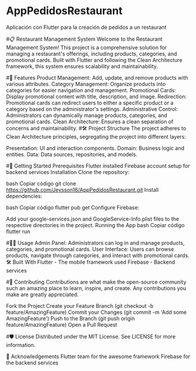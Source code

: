 # AppPedidosRestaurant
Aplicación con Flutter para la creación de pedidos a un restaurant

#📋 Restaurant Management System
Welcome to the Restaurant Management System! This project is a comprehensive solution for managing a restaurant's offerings, including products, categories, and promotional cards. Built with Flutter and following the Clean Architecture framework, this system ensures scalability and maintainability.

#🌟 Features
Product Management: Add, update, and remove products with various attributes.
Category Management: Organize products into categories for easier navigation and management.
Promotional Cards: Display promotional content with title, description, and image.
Redirection: Promotional cards can redirect users to either a specific product or a category based on the administrator's settings.
Administrative Control: Administrators can dynamically manage products, categories, and promotional cards.
Clean Architecture: Ensures a clean separation of concerns and maintainability.
#🛠️ Project Structure
The project adheres to Clean Architecture principles, segregating the project into different layers:

Presentation: UI and interaction components.
Domain: Business logic and entities.
Data: Data sources, repositories, and models.

#🚀 Getting Started
Prerequisites
Flutter installed
Firebase account setup for backend services
Installation
Clone the repository:

bash
Copiar código
git clone https://github.com/Jeysson16/AppPedidosRestaurant.git
Install dependencies:

bash
Copiar código
flutter pub get
Configure Firebase:

Add your google-services.json and GoogleService-Info.plist files to the respective directories in the project.
Running the App
bash
Copiar código
flutter run

#🧑‍💻 Usage
Admin Panel: Administrators can log in and manage products, categories, and promotional cards.
User Interface: Users can browse products, navigate through categories, and interact with promotional cards.
🛠️ Built With
Flutter - The mobile framework used
Firebase - Backend services

#📝 Contributing
Contributions are what make the open-source community such an amazing place to learn, inspire, and create. Any contributions you make are greatly appreciated.

Fork the Project
Create your Feature Branch (git checkout -b feature/AmazingFeature)
Commit your Changes (git commit -m 'Add some AmazingFeature')
Push to the Branch (git push origin feature/AmazingFeature)
Open a Pull Request

#🛡️ License
Distributed under the MIT License. See LICENSE for more information.

🙏 Acknowledgements
Flutter team for the awesome framework
Firebase for the backend services